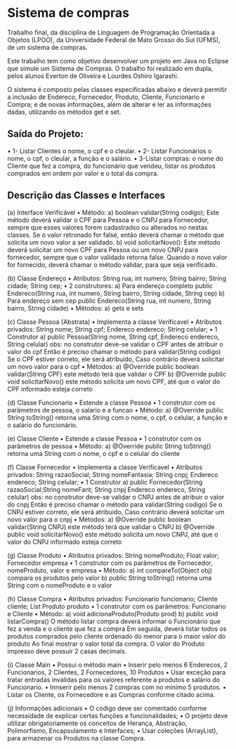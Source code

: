 # Sistema de compras 
Trabalho final, da disciplina de Linguagem de Programação Orientada a Objetos (LPOO), da Universidade Federal de Mato Grosso do Sul (UFMS), de um sistema de compras.

Este trabalho tem como objetivo desenvolver um projeto em Java no Eclipse que simule um Sistema de Compras. O trabalho foi realizado em dupla, pelos alunos Everton de Oliveira e Lourdes Oshiro Igarashi.

O sistema é composto pelas classes especificadas abaixo e deverá permitir a inclusão de Endereco, Fornecedor, Produto, Cliente, Funcionario e Compra; e de novas informações, além de alterar e ler as informações dadas, utilizando os métodos get e set.

## Saída do Projeto:
• 1- Listar Clientes
o nome, o cpf e o cleular.
• 2- Listar Funcionários
o nome, o cpf, o cleular, a função e o salário.
• 3-Listar compras:
o nome do Cliente que fez a compra, do funcionário que vendeu, listar os produtos comprados
em ordem por valor e o total da compra.

## Descrição das Classes e Interfaces
(a) Interface Verificável
• Método:
a) boolean validar(String codigo);
Este método deverá validar o CPF para Pessoa e o CNPJ para Fornecedor, sempre que
esses valores forem cadastradso ou alterados no nestas classes. Se o valor retronado for
false, então deverá chamar o método que solicita um novo valor a ser validado. 
b) void
solicitarNovo():
Este método deverá solicitar um novo CPF para Pessoa ou um novo CNPJ para fornecedor, sempre que o valor validado retorna false. Quando o novo valor for fornecido,
deverá chamar o método validar, para que seja verificado.

(b) Classe Endereço
• Atributos:
String rua; int numero; String bairro; String cidade; String cep;
• 2 construtores:
a) Para endereço completo
public Endereco(String rua, int numero, String bairro, String cidade, String cep)
b) Para endereço sem cep
public Endereco(String rua, int numero, String bairro, String cidade)
• Métodos:
a) gets e sets

(c) Classe Pessoa (Abstrata)
• Implementa a classe Verificavel
• Atributos privados:
String nome; String cpf; Endereco endereco; String celular;
• 1 Construtor
a) public Pessoa(String nome, String cpf, Endereco endereco, String celular)
obs: no construtor deve-se validar o CPF antes de atribuir o valor do cpf
Então é preciso chamar o método para validar(String codigo)
Se o CPF estiver correto, ele será atribuído,
Caso contrário deverá solicitar um novo valor para o cpf
• Métodos:
a) @Override
public boolean validar(String CPF)
este método terá que validar o CPF
b) @Override
public void solicitarNovo()
este método solicita um novo CPF, até que o valor do CPF informado esteja correto

(d) Classe Funcionario
• Estende a classe Pessoa
• 1 construtor com os parâmetros de pessoa, o salario e a funcao
• Método:
a) @Override
public String toString()
retorna uma String com o nome, o cpf, o celular, a função e o salário do funcionário.

(e) Classe Cliente
• Estende a classe Pessoa
• 1 construtor com os parâmetros de pessoa
• Método:
a) @Override
public String toString()
retorna uma String com o nome, o cpf e o celular do cliente

(f) Classe Fornecedor
• Implementa a classe Verificavel
• Atributos privados:
String razaoSocial; String nomeFantasia; String cnpj; Endereco endereco; String celular;
• 1 Construtor
a) public Fornecedor(String razaoSocial;String nomeFant; String cnpj Endereco endereco, String celular)
obs: no construtor deve-se validar o CNPJ antes de atribuir o valor do cnpj
Então é preciso chamar o método para validar(String codigo)
Se o CNPJ estiver correto, ele será atribuído,
Caso contrário deverá solicitar um novo valor para o cnpj
• Métodos:
a) @Override
public boolean validar(String CNPJ)
este método terá que validar o CNPJ
b) @Override
public void solicitarNovo()
este método solicita um novo CNPJ, até que o valor do CNPJ informado esteja correto

(g) Classe Produto
• Atributos privados:
String nomeProduto; Float valor; Fornecedor empresa
• 1 construtor com os parâmetros de Fornecedor, nomeProduto, valor e empresa
• Método:
a) int compareTo(Object obj)
compara os produtos pelo valor
b) public String toString()
retorna uma String com o nomeProduto e o valor

(h) Classe Compra
• Atributos privados:
Funcionario funcionario; Cliente cliente; List Produto produto
• 1 construtor com os parâmetros: Funcionario e Cliente
• Método:
a) void adicionaProduto(Produto prod)
b) public void listarCompra()
O método listar compra deverá informar o Funcionário que fez a venda e o cliente que
fez a compra
Em seguida, deverá listar todos os produtos comprados pelo cliente ordenado do menor
para o maior valor do produto
Ao final mostrar o valor total da compra.
O valor do Produto impresso deve possuir 2 casas decimais.

(i) Classe Main
• Possui o método main
• Inserir pelo menos 6 Enderecos, 2 Funcionarios, 2 Clientes, 2 Fornecedores, 10 Produtos
• Usar exceção para tratar entradas inválidas para os valores referente a produtos e salário
do Funcionario.
• Innserir pelo menos 2 compras com no mínimo 5 produtos.
• Listar os Cliente, os Fornecedore e as Compras conforme citado acima.

(j) Informações adicionais
• O código deve ser comentado conforme necessidade de explicar certas funções e funcionalidades;
• O projeto deve utilizar obrigatoriamente os conceitos de Herança, Abstração, Polimorfismo, Encapsulamento e Interfaces;
• Usar coleções (ArrayList), para armazenar os Produtos na classe Compra.

